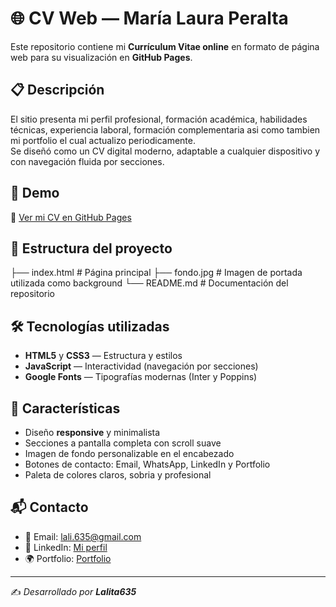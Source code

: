 # 🌐 CV Web — María Laura Peralta

Este repositorio contiene mi **Currículum Vitae online** en formato de página web para su visualización en **GitHub Pages**.

## 📋 Descripción

El sitio presenta mi perfil profesional, formación académica, habilidades técnicas, experiencia laboral, formación complementaria asi como tambien mi portfolio el cual actualizo periodicamente.  
Se diseñó como un CV digital moderno, adaptable a cualquier dispositivo y con navegación fluida por secciones.

## 🚀 Demo

🔗 [Ver mi CV en GitHub Pages](https://lalita635.github.io/Maria_Laura_Peralta/)

## 📂 Estructura del proyecto
├── index.html # Página principal
├── fondo.jpg # Imagen de portada utilizada como background
└── README.md # Documentación del repositorio


## 🛠️ Tecnologías utilizadas

- **HTML5** y **CSS3** — Estructura y estilos
- **JavaScript** — Interactividad (navegación por secciones)
- **Google Fonts** — Tipografías modernas (Inter y Poppins)

## 📱 Características

- Diseño **responsive** y minimalista
- Secciones a pantalla completa con scroll suave
- Imagen de fondo personalizable en el encabezado
- Botones de contacto: Email, WhatsApp, LinkedIn y Portfolio
- Paleta de colores claros, sobria y profesional

## 📬 Contacto

- 📧 Email: [lali.635@gmail.com](mailto:lali.635@gmail.com)  
- 💼 LinkedIn: [Mi perfil](https://linkedin.com)  
- 🌍 Portfolio: [Portfolio](https://lalita635.github.io/Maria_Laura_Peralta/portfolio.html)  

---

✍️ *Desarrollado por **Lalita635***  
